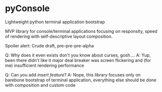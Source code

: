# pyConsole
Lightweight python terminal application bootstrap


MVP library for console/terminal applications focusing on responsity, speed of rendering with self-descriptive layout composition.


Spoiler alert: Crude draft, pre-pre-pre-alpha

Q: Why does it even exists don't you know about curses, gosh....
A: Yup, been there didn't like it major deal breaker was screen flickering and (for me) insufficient rendering performance

Q: Can you add *insert feature*?
A: Nope, this library focuses only on barebone bootstrap of terminal application, everything else should be done with composition and custom code
